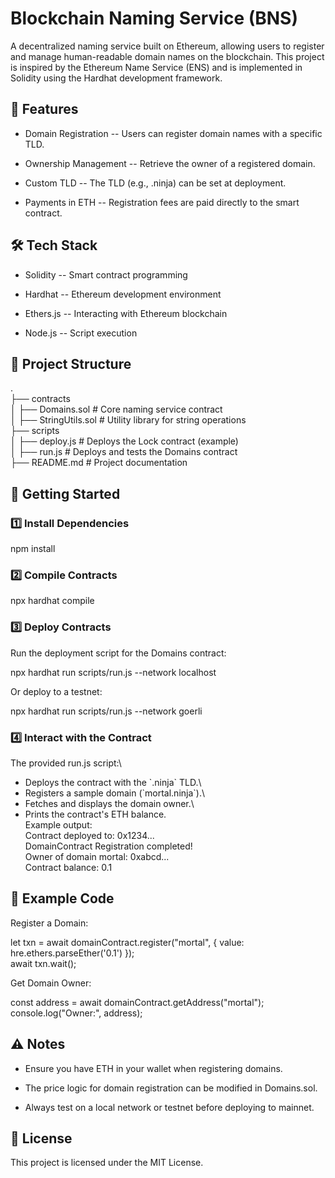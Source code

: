# Blockchain Naming Service (BNS)

A decentralized naming service built on Ethereum, allowing users to
register and manage human-readable domain names on the blockchain. This
project is inspired by the Ethereum Name Service (ENS) and is
implemented in Solidity using the Hardhat development framework.

## 📌 Features

-   Domain Registration -- Users can register domain names with a
    specific TLD.

-   Ownership Management -- Retrieve the owner of a registered domain.

-   Custom TLD -- The TLD (e.g., .ninja) can be set at deployment.

-   Payments in ETH -- Registration fees are paid directly to the smart
    contract.

## 🛠 Tech Stack

-   Solidity -- Smart contract programming

-   Hardhat -- Ethereum development environment

-   Ethers.js -- Interacting with Ethereum blockchain

-   Node.js -- Script execution

## 📂 Project Structure

.\
├── contracts\
│ ├── Domains.sol \# Core naming service contract\
│ ├── StringUtils.sol \# Utility library for string operations\
├── scripts\
│ ├── deploy.js \# Deploys the Lock contract (example)\
│ ├── run.js \# Deploys and tests the Domains contract\
├── README.md \# Project documentation

## 🚀 Getting Started

### 1️⃣ Install Dependencies

npm install

### 2️⃣ Compile Contracts

npx hardhat compile

### 3️⃣ Deploy Contracts

Run the deployment script for the Domains contract:

npx hardhat run scripts/run.js \--network localhost

Or deploy to a testnet:

npx hardhat run scripts/run.js \--network goerli

### 4️⃣ Interact with the Contract

The provided run.js script:\
- Deploys the contract with the \`.ninja\` TLD.\
- Registers a sample domain (\`mortal.ninja\`).\
- Fetches and displays the domain owner.\
- Prints the contract's ETH balance.\
Example output:\
Contract deployed to: 0x1234\...\
DomainContract Registration completed!\
Owner of domain mortal: 0xabcd\...\
Contract balance: 0.1

## 📜 Example Code

Register a Domain:

let txn = await domainContract.register(\"mortal\", { value:
hre.ethers.parseEther(\'0.1\') });\
await txn.wait();

Get Domain Owner:

const address = await domainContract.getAddress(\"mortal\");\
console.log(\"Owner:\", address);

## ⚠️ Notes

-   Ensure you have ETH in your wallet when registering domains.

-   The price logic for domain registration can be modified in
    Domains.sol.

-   Always test on a local network or testnet before deploying to
    mainnet.

## 📄 License

This project is licensed under the MIT License.
